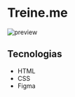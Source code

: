 # Treine.me
  
![preview](https://github.com/marlonfrnds/treine.me/assets/115473116/1e7f1831-11bb-4884-9e25-5d179c2d0e3f)

## Tecnologias
- HTML
- CSS
- Figma
